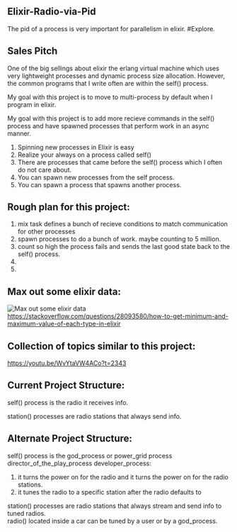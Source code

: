 ## Elixir-Radio-via-Pid

The pid of a process is very important for parallelism in elixir. #Explore.

## Sales Pitch
One of the big sellings about elixir the erlang virtual machine which uses very lightweight processes and dynamic process size allocation. However, the common programs that I write often are within the self() process.

My goal with this project is to move to multi-process by default when I program in elixir.

My goal with this project is to add more recieve commands in the self() process and have spawned processes that perform work in an async manner.

1) Spinning new processes in Elixir is easy
2) Realize your always on a process called self()
3) There are processes that came before the self() process which I often do not care about.
4) You can spawn new processes from the self process. 
5) You can spawn a process that spawns another process.



## Rough plan for this project:

1) mix task defines a bunch of recieve conditions to match communication for other processes
2) spawn processes to do a bunch of work. maybe counting to 5 million.
3) count so high the process fails and sends the last good state back to the self() process.
4) 
5)

## Max out some elixir data:
![Max out some elixir data](https://user-images.githubusercontent.com/11463275/63184613-b97fe380-c025-11e9-96bb-9986fec958fd.png)
https://stackoverflow.com/questions/28093580/how-to-get-minimum-and-maximum-value-of-each-type-in-elixir

## Collection of topics similar to this project:
https://youtu.be/WvYtaVW4ACo?t=2343

## Current Project Structure:

self() process is the radio it receives info. 

station() processes are radio stations that always send info.

## Alternate Project Structure:

self() process is the god_process or power_grid process director_of_the_play_process developer_process:
1) it turns the power on for the radio and it turns the power on for the radio stations.
2) it tunes the radio to a specific station after the radio defaults to 

station() processes are radio stations that always stream and send info to tuned radios.
<br/>radio() located inside a car can be tuned by a user or by a god_process.

